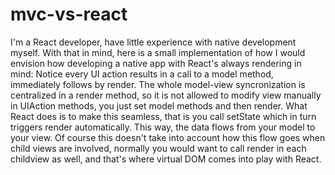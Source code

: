 # mvc-vs-react

I'm a React developer, have little experience with native development myself. With that in mind, here is a small implementation of how I would envision how developing a native app with React's always rendering in mind: 
Notice every UI action results in a call to a model method, immediately follows by render. The whole model-view syncronization is centralized in a render method, so it is not allowed to modify view manually in UIAction methods, you just set model methods and then render.
What React does is to make this seamless, that is you call setState which in turn triggers render automatically. This way, the data flows from your model to your view.
Of course this doesn't take into account how this flow goes when child views are involved, normally you would want to call render in each childview as well, and that's where virtual DOM comes into play with React.
